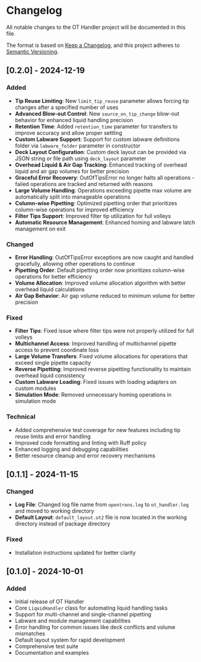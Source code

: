 # Changelog

All notable changes to the OT Handler project will be documented in this file.

The format is based on [Keep a Changelog](https://keepachangelog.com/en/1.0.0/),
and this project adheres to [Semantic Versioning](https://semver.org/spec/v2.0.0.html).

## [0.2.0] - 2024-12-19

### Added
- **Tip Reuse Limiting**: New `limit_tip_reuse` parameter allows forcing tip changes after a specified number of uses
- **Advanced Blow-out Control**: New `source_on_tip_change` blow-out behavior for enhanced liquid handling precision
- **Retention Time**: Added `retention_time` parameter for transfers to improve accuracy and allow proper settling
- **Custom Labware Support**: Support for custom labware definitions folder via `labware_folder` parameter in constructor
- **Deck Layout Configuration**: Custom deck layout can be provided via JSON string or file path using `deck_layout` parameter
- **Overhead Liquid & Air Gap Tracking**: Enhanced tracking of overhead liquid and air gap volumes for better precision
- **Graceful Error Recovery**: OutOfTipsError no longer halts all operations - failed operations are tracked and returned with reasons
- **Large Volume Handling**: Operations exceeding pipette max volume are automatically split into manageable operations
- **Column-wise Pipetting**: Optimized pipetting order that prioritizes column-wise operations for improved efficiency
- **Filter Tips Support**: Improved filter tip utilization for full volleys
- **Automatic Resource Management**: Enhanced homing and labware latch management on exit

### Changed
- **Error Handling**: OutOfTipsError exceptions are now caught and handled gracefully, allowing other operations to continue
- **Pipetting Order**: Default pipetting order now prioritizes column-wise operations for better efficiency
- **Volume Allocation**: Improved volume allocation algorithm with better overhead liquid calculations
- **Air Gap Behavior**: Air gap volume reduced to minimum volume for better precision

### Fixed
- **Filter Tips**: Fixed issue where filter tips were not properly utilized for full volleys
- **Multichannel Access**: Improved handling of multichannel pipette access to prevent coordinate loss
- **Large Volume Transfers**: Fixed volume allocations for operations that exceed single pipette capacity
- **Reverse Pipetting**: Improved reverse pipetting functionality to maintain overhead liquid consistency
- **Custom Labware Loading**: Fixed issues with loading adapters on custom modules
- **Simulation Mode**: Removed unnecessary homing operations in simulation mode

### Technical
- Added comprehensive test coverage for new features including tip reuse limits and error handling
- Improved code formatting and linting with Ruff policy
- Enhanced logging and debugging capabilities
- Better resource cleanup and error recovery mechanisms

## [0.1.1] - 2024-11-15

### Changed
- **Log File**: Changed log file name from `opentrons.log` to `ot_handler.log` and moved to working directory
- **Default Layout**: `default_layout.ot2` file is now located in the working directory instead of package directory

### Fixed
- Installation instructions updated for better clarity

## [0.1.0] - 2024-10-01

### Added
- Initial release of OT Handler
- Core `LiquidHandler` class for automating liquid handling tasks
- Support for multi-channel and single-channel pipetting
- Labware and module management capabilities
- Error handling for common issues like deck conflicts and volume mismatches
- Default layout system for rapid development
- Comprehensive test suite
- Documentation and examples